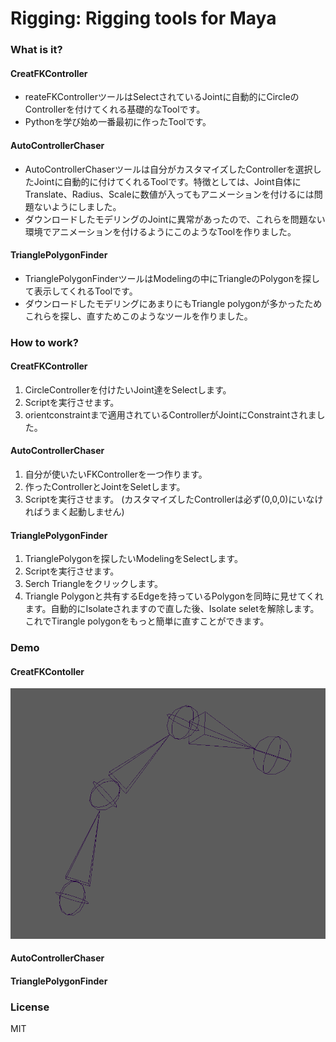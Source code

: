 # Rigging: Rigging tools for Maya

### What is it?
#### CreatFKController
- reateFKControllerツールはSelectされているJointに自動的にCircleのControllerを付けてくれる基礎的なToolです。
- Pythonを学び始め一番最初に作ったToolです。
#### AutoControllerChaser
- AutoControllerChaserツールは自分がカスタマイズしたControllerを選択したJointに自動的に付けてくれるToolです。特徴としては、Joint自体にTranslate、Radius、Scaleに数値が入ってもアニメーションを付けるには問題ないようにしました。
- ダウンロードしたモデリングのJointに異常があったので、これらを問題ない環境でアニメーションを付けるようにこのようなToolを作りました。
#### TrianglePolygonFinder
- TrianglePolygonFinderツールはModelingの中にTriangleのPolygonを探して表示してくれるToolです。
- ダウンロードしたモデリングにあまりにもTriangle polygonが多かったためこれらを探し、直すためこのようなツールを作りました。
### How to work?
#### CreatFKController
1. CircleControllerを付けたいJoint達をSelectします。
2. Scriptを実行させます。
3. orientconstraintまで適用されているControllerがJointにConstraintされました。
#### AutoControllerChaser
1. 自分が使いたいFKControllerを一つ作ります。
2. 作ったControllerとJointをSeletします。
3. Scriptを実行させます。
(カスタマイズしたControllerは必ず(0,0,0)にいなければうまく起動しません)
#### TrianglePolygonFinder
1. TrianglePolygonを探したいModelingをSelectします。
2. Scriptを実行させます。
3. Serch Triangleをクリックします。
4. Triangle Polygonと共有するEdgeを持っているPolygonを同時に見せてくれます。自動的にIsolateされますので直した後、Isolate seletを解除します。これでTirangle polygonをもっと簡単に直すことができます。
### Demo
#### CreatFKContoller
![Joint1](https://github.com/eeeeuci/Rigging/blob/main/img/Joint1.png)
#### AutoControllerChaser

#### TrianglePolygonFinder

### License
MIT